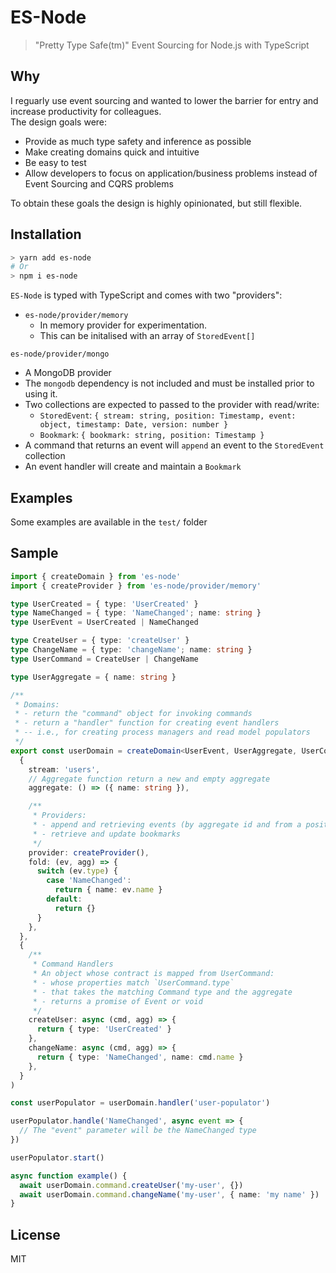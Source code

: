 # ES-Node

> "Pretty Type Safe(tm)" Event Sourcing for Node.js with TypeScript

## Why

I reguarly use event sourcing and wanted to lower the barrier for entry and increase productivity for colleagues.  
The design goals were:

- Provide as much type safety and inference as possible
- Make creating domains quick and intuitive
- Be easy to test
- Allow developers to focus on application/business problems instead of Event Sourcing and CQRS problems

To obtain these goals the design is highly opinionated, but still flexible.

## Installation

```sh
> yarn add es-node
# Or
> npm i es-node
```

`ES-Node` is typed with TypeScript and comes with two "providers":

- `es-node/provider/memory`
  - In memory provider for experimentation.
  - This can be initalised with an array of `StoredEvent[]`

`es-node/provider/mongo`

- A MongoDB provider
- The `mongodb` dependency is not included and must be installed prior to using it.
- Two collections are expected to passed to the provider with read/write:
  - `StoredEvent`: `{ stream: string, position: Timestamp, event: object, timestamp: Date, version: number }`
  - `Bookmark`: `{ bookmark: string, position: Timestamp }`
- A command that returns an event will `append` an event to the `StoredEvent` collection
- An event handler will create and maintain a `Bookmark`

## Examples

Some examples are available in the `test/` folder

## Sample

```ts
import { createDomain } from 'es-node'
import { createProvider } from 'es-node/provider/memory'

type UserCreated = { type: 'UserCreated' }
type NameChanged = { type: 'NameChanged'; name: string }
type UserEvent = UserCreated | NameChanged

type CreateUser = { type: 'createUser' }
type ChangeName = { type: 'changeName'; name: string }
type UserCommand = CreateUser | ChangeName

type UserAggregate = { name: string }

/**
 * Domains:
 * - return the "command" object for invoking commands
 * - return a "handler" function for creating event handlers
 * -- i.e., for creating process managers and read model populators
 */
export const userDomain = createDomain<UserEvent, UserAggregate, UserCommand>(
  {
    stream: 'users',
    // Aggregate function return a new and empty aggregate
    aggregate: () => ({ name: string }),

    /**
     * Providers:
     * - append and retrieving events (by aggregate id and from a position)
     * - retrieve and update bookmarks
     */
    provider: createProvider(),
    fold: (ev, agg) => {
      switch (ev.type) {
        case 'NameChanged':
          return { name: ev.name }
        default:
          return {}
      }
    },
  },
  {
    /**
     * Command Handlers
     * An object whose contract is mapped from UserCommand:
     * - whose properties match `UserCommand.type`
     * - that takes the matching Command type and the aggregate
     * - returns a promise of Event or void
     */
    createUser: async (cmd, agg) => {
      return { type: 'UserCreated' }
    },
    changeName: async (cmd, agg) => {
      return { type: 'NameChanged', name: cmd.name }
    },
  }
)

const userPopulator = userDomain.handler('user-populator')

userPopulator.handle('NameChanged', async event => {
  // The "event" parameter will be the NameChanged type
})

userPopulator.start()

async function example() {
  await userDomain.command.createUser('my-user', {})
  await userDomain.command.changeName('my-user', { name: 'my name' })
}
```

## License

MIT
